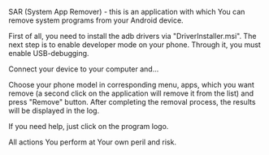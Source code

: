 SAR (System App Remover) - this is an application with which You can remove system programs from your Android device.

First of all, you need to install the adb drivers via "DriverInstaller.msi".
The next step is to enable developer mode on your phone. Through it, you must enable USB-debugging.

Connect your device to your computer and...

Choose your phone model in corresponding menu, apps, which you want remove (a second click on the application will remove it from the list) and press "Remove" button. After completing the removal process, the results will be displayed in the log.

If you need help, just click on the program logo.

All actions You perform at Your own peril and risk.
